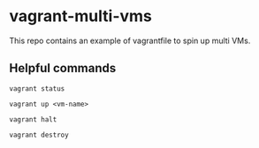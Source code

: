 # vagrant-multi-vms

This repo contains an example of vagrantfile to spin up multi VMs.

## Helpful commands

```
vagrant status
```
```
vagrant up <vm-name>
```
```
vagrant halt
```
```
vagrant destroy
```



